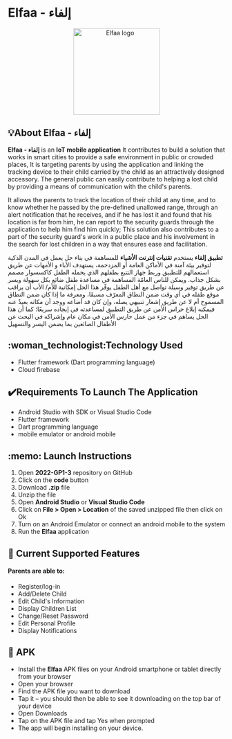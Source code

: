# Elfaa - إلفاء
<p align="center">
   <img src="https://raw.githubusercontent.com/rahaf-alzahrani/2022-GP1-3/main/elfaa/assets/images/logo1.png" alt="Elfaa logo" height="200" width="200">
</p>

<h2>💡About Elfaa - إلفاء </h2>
<p><strong> Elfaa - إلفاء</strong> is an <strong>IoT mobile application</strong> It contributes to build a solution that works in smart cities to provide a safe environment in public or crowded places, It is targeting parents by using the application and linking the tracking device to their child carried by the child as an attractively designed accessory. The general public can easily contribute to helping a lost child by providing a means of communication with the child's parents.

It allows the parents to track the location of their child at any time, and to know whether he passed by the pre-defined unallowed range, through an alert notification that he receives, and if he has lost it and found that his location is far from him, he can report to the security guards through the application to help him find him quickly; This solution also contributes to a part of the security guard's work in a public place and his involvement in the search for lost children in a way that ensures ease and facilitation.</p>

<p> <strong>
تطبيق إلفاء </strong>يستخدم <strong>تقنيات إنترنت الأشياء</strong> للمساهمة في بناء حل يعمل في المدن الذكية لتوفير بيئة آمنة في الأماكن العامة أو المزدحمة، يستهدف الأباء و الأمهات عن طريق استعمالهم للتطبيق وربط جهاز التتبع بطفلهم الذي يحمله الطفل كاكسسوار مصمم بشكل جذاب. ويمكن للناس العامّة المساهمة في مساعدة طفل ضائع بكل سهولة ويسر عن طريق توفير وسيلة تواصل مع أهل الطفل
 يوفّر هذا الحل إمكانية للأم/ الأب أن يراقب موقع طفله في أي وقت ضمن النطاق المعرّف مسبقَا، ومعرفة ما إذا كان ضمن النطاق المسموح أم لا عن طريق إشعار تنبيهي يصله، وإن كان قد أضاعه ووجد أن مكانه بعيدٌ عنه فيمكنه إبلاغ حراس الأمن عن طريق التطبيق لمساعدته في إيجاده سريعًا؛ كما أن هذا الحل يساهم في جزء من عمل حارس الأمن في مكان عام وإشراكه في البحث عن الأطفال الضائعين بما يضمن اليسر والتسهيل </p>

<h2>:woman_technologist:Technology Used </h2>
<ul>
  <li> Flutter framework (Dart programming language)</li>
  <li> Cloud firebase </li>
  </ul>
  
<h2>✔️Requirements To Launch The Application</h2>
<ul>
<li>Android Studio with SDK or Visual Studio Code</li>
<li> Flutter framework </li>
<li>Dart programming language </li>
<li> mobile emulator or android mobile </li>
</ul>
  
<h2>:memo: Launch Instructions</h2>
<ol>
<li>Open <strong>2022-GP1-3</strong> repository on GitHub</li>
<li>Click on the <strong> code</strong> button</li>
<li>Download <strong>.zip</strong> file</li>
<li> Unzip the file </li>
<li> Open <strong> Android Studio</strong> or <strong> Visual Studio Code</strong>  </li>
<li>Click on <strong> File > Open > Location</strong> of the saved unzipped file then click on Ok</li>
<li>Turn on an Android Emulator or connect an android mobile to the system </li>
<li> Run the <strong>Elfaa </strong> application </li>
</ol>
<h2>🎯 Current Supported Features </h2>
<h4>Parents are able to:</h4>
<ul>
<li> Register/log-in</li>
<li>Add/Delete Child</li>
<li> Edit Child's Information </li>
<li>Display Children List </li>
<li> Change/Reset Password </li>
<li>Edit Personal Profile</li>
<li> Display Notifications </li>
</ul>

<h2>📲 APK </h2>
<ul>
<li> Install the <strong>Elfaa</strong> APK files on your Android smartphone or tablet directly from your browser</li> 
<li> Open your browser</li> 
<li> Find the APK file you want to download</li> 
<li> Tap it – you should then be able to see it downloading on the top bar of your device</li>
<li> Open Downloads</li> 
<li> Tap on the APK file and tap Yes when prompted</li> 
<li> The app will begin installing on your device. </li> 
</ul>
